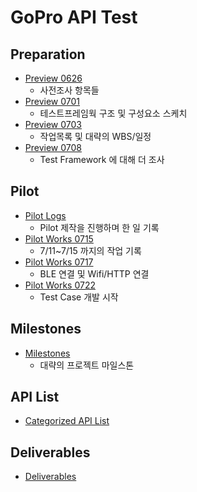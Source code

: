 # GoPro API Test

## Preparation
* [Preview 0626](Preview_0626.md)
  * 사전조사 항목들
* [Preview 0701](Preview_0701.md)
  * 테스트프레임웍 구조 및 구성요소 스케치
* [Preview 0703](Preview_0703.md)
  * 작업목록 및 대략의 WBS/일정
* [Preview 0708](Preview_0708.md)
  * Test Framework 에 대해 더 조사

## Pilot
* [Pilot Logs](Pilot_Logs.md)
  * Pilot 제작을 진행하며 한 일 기록
* [Pilot Works 0715](Works_0715.md)
  * 7/11~7/15 까지의 작업 기록
* [Pilot Works 0717](Works_0717.md)
  * BLE 연결 및 Wifi/HTTP 연결
* [Pilot Works 0722](Works_0722.md)
  * Test Case 개발 시작

## Milestones
* [Milestones](Milestones.md)
  * 대략의 프로젝트 마일스톤
 
## API List
* [Categorized API List](API_List.md)

## Deliverables
* [Deliverables](deliverables/)
